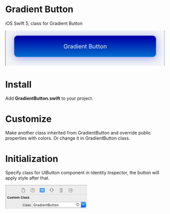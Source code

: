 # Gradient Button
iOS Swift 5, class for Gradient Button

![GradientButton](button.png)

# Install
Add **GradientButton.swift** to your project.

# Customize
Make another class inherited from GradientButton and override public properties with colors. Or change it in GradientButton class.

# Initialization
Specify class for UIButton component in Identity Inspector, the button will apply style after that.

![Class](class.png)